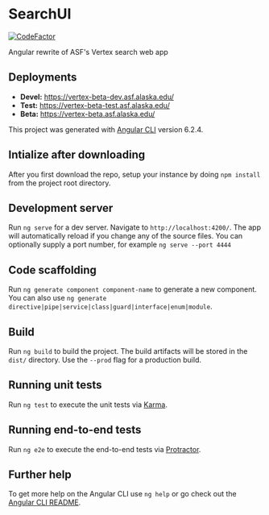 # SearchUI

[![CodeFactor](https://www.codefactor.io/repository/github/asfadmin/searchui/badge/devel)](https://www.codefactor.io/repository/github/asfadmin/searchui/overview/devel)

Angular rewrite of ASF's Vertex search web app

## Deployments

- **Devel:** https://vertex-beta-dev.asf.alaska.edu/
- **Test:** https://vertex-beta-test.asf.alaska.edu/
- **Beta:** https://vertex-beta.asf.alaska.edu/


This project was generated with [Angular CLI](https://github.com/angular/angular-cli) version 6.2.4.

## Intialize after downloading
After you first download the repo, setup your instance by doing `npm install` from the project root directory.

## Development server

Run `ng serve` for a dev server. Navigate to `http://localhost:4200/`. The app will automatically reload if you change any of the source files.
You can optionally supply a port number, for example `ng serve --port 4444`

## Code scaffolding

Run `ng generate component component-name` to generate a new component. You can also use `ng generate directive|pipe|service|class|guard|interface|enum|module`.

## Build

Run `ng build` to build the project. The build artifacts will be stored in the `dist/` directory. Use the `--prod` flag for a production build.

## Running unit tests

Run `ng test` to execute the unit tests via [Karma](https://karma-runner.github.io).

## Running end-to-end tests

Run `ng e2e` to execute the end-to-end tests via [Protractor](http://www.protractortest.org/).

## Further help

To get more help on the Angular CLI use `ng help` or go check out the [Angular CLI README](https://github.com/angular/angular-cli/blob/master/README.md).
